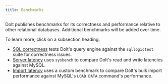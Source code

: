 ```yaml
---
title: Benchmarks
---
```


Dolt publishes benchmarks for its correctness and performance relative
to other relational databases. Additional benchmarks will be added
over time.

To learn more, click on a subsection heading.

* [SQL correctness](./correctness.md) tests Dolt's query engine against
  the `sqllogictest` suite for correctness issues.
* [Server latency](./latency.md) uses `sysbench` to compare Dolt's read
  and write latencies against MySQL.
* [Import latency](./import.md) uses a custom benchmark to compare Dolt's bulk import performance
  against MySQL's `LOAD DATA` command's performance.
